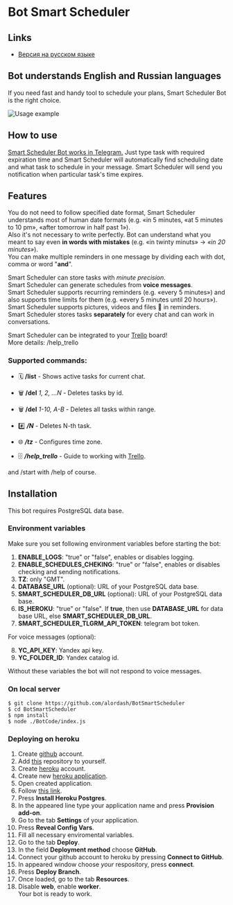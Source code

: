 # Bot Smart Scheduler

## Links

- [Версия на русском языке](README.md)

## Bot understands English and Russian languages

If you need fast and handy tool to schedule your plans, Smart Scheduler Bot is the right choice.

![Usage example](https://habrastorage.org/webt/br/md/wx/brmdwxnbkbo-3pu7ff77fqjrqva.png)

## How to use

[Smart Scheduler Bot works in Telegram.](https://t.me/SmartScheduler_bot)
Just type task with required expiration time and Smart Scheduler will automatically find scheduling date and what task to schedule in your message.
Smart Scheduler will send you notification when particular task's time expires.


## Features

You do not need to follow specified date format, Smart Scheduler understands most of human date formats (e.g. «in 5 minutes, «at 5 minutes to 10 pm», «after tomorrow in half past 1»).  
Also it's not necessary to write perfectly. Bot can understand what you meant to say even **in words with mistakes** (e.g. «in twinty minuts» -> *«in 20 minutes»*).  
You can make multiple reminders in one message by dividing each with dot, comma or word "**and**".  
  
Smart Scheduler can store tasks with *minute precision*.  
Smart Scheduler can generate schedules from **voice messages**.  
Smart Scheduler supports recurring reminders (e.g. «every 5 minutes») and also supports time limits for them (e.g. «every 5 minutes until 20 hours»).  
Smart Scheduler supports pictures, videos and files 💾 in reminders.  
Smart Scheduler stores tasks **separately** for every chat and can work in conversations.  

Smart Scheduler can be integrated to your [Trello](https://trello.com/) board!  
More details: /help_trello  

### Supported commands:

- 🗓 **/list** - Shows active tasks for current chat.

- 🗑 **/del** _1, 2, ...N_ - Deletes tasks by id.

- 🗑 **/del** _1-10, A-B_ - Deletes all tasks within range.

- #️⃣ **_/N_** - Deletes N-th task.

- 🌐 **_/tz_** - Configures time zone.

- 🗄 **_/help_trello_** - Guide to working with [Trello](https://trello.com/).

and /start with /help of course.


## Installation

This bot requires PostgreSQL data base.  

### Environment variables

Make sure you set following environment variables before starting the bot:  
1. **ENABLE_LOGS**: "true" or "false", enables or disables logging.  
2. **ENABLE_SCHEDULES_CHEKING**: "true" or "false", enables or disables checking and sending notifications.  
3. **TZ**: only "GMT".  
4. **DATABASE_URL** (optional): URL of your PostgreSQL data base.  
5. **SMART_SCHEDULER_DB_URL** (optional): URL of your PostgreSQL data base.  
6. **IS_HEROKU**: "true" or "false". If **true**, then use **DATABASE_URL** for data base URL, else **SMART_SCHEDULER_DB_URL**.  
7. **SMART_SCHEDULER_TLGRM_API_TOKEN**: telegram bot token.  
  
For voice messages (optional):  

8. **YC_API_KEY**: Yandex api key.  
9. **YC_FOLDER_ID**: Yandex catalog id.  

Without these variables the bot will not respond to voice messages.  

### On local server

```
$ git clone https://github.com/alordash/BotSmartScheduler
$ cd BotSmartScheduler
$ npm install
$ node ./BotCode/index.js
```

### Deploying on heroku

1. Create [github](https://github.com/join) account.  
2. Add [this](https://github.com/alordash/BotSmartScheduler) repository to yourself.  
3. Create [heroku](https://signup.heroku.com/) account.  
4. Create new [heroku application](https://dashboard.heroku.com/new-app).  
5. Open created application.  
6. Follow [this link](https://elements.heroku.com/addons/heroku-postgresql).  
7. Press **Install Heroku Postgres**.  
8. In the appeared line type your application name and press **Provision add-on**.  
9. Go to the tab **Settings** of your application.  
10. Press **Reveal Config Vars**.  
11. Fill all necessary enviromental variables.  
12. Go to the tab **Deploy**.  
13. In the field **Deployment method** choose **GitHub**.  
14. Connect your github account to heroku by pressing **Connect to GitHub**.  
15. In appeared window choose *your* respository, press **connect**.  
16. Press **Deploy Branch**.  
17. Once loaded, go to the tab **Resources**.  
18. Disable **web**, enable **worker**.  
Your bot is ready to work.
